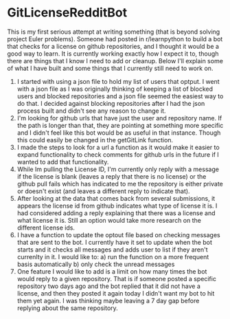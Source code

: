 # GitLicenseRedditBot
   This is my first serious attempt at writing something (that is beyond solving project Euler problems). Someone had posted in r/learnpython to build a bot that checks for a license on github repositories, and I thought it would be a good way to learn. It is currently working exactly how I expect it to, though there are things that I know I need to add or cleanup. Below I'll explain some of what I have built and some things that I currently still need to work on.
   1) I started with using a json file to hold my list of users that optput. I went with a json file as I was originally thinking of keeping a list of blocked users and blocked repositories and a json file seemed the easiest way to do that. I decided against blocking repositories after I had the json process built and didn't see any reason to change it.
   2) I'm looking for github urls that have just the user and repository name. If the path is longer than that, they are pointing at something more specific and I didn't feel like this bot would be as useful in that instance. Though this could easily be changed in the getGitLink function.
   3) I made the steps to look for a url a function as it would make it easier to expand functionality to check comments for github urls in the future if I wanted to add that functionality.
   4) While Im pulling the License ID, I'm currently only reply with a message if the license is blank (leaves a reply that there is no license) or the github pull fails which has indicated to me the repository is either private or doesn't exist (and leaves a different reply to indicate that).
   5) After looking at the data that comes back from several submissions, it appears the license id from github indicates what type of license it is. I had considered adding a reply explaining that there was a license and what license it is. Still an option would take more research on the different license ids.
   6) I have a function to update the optout file based on checking messages that are sent to the bot. I currently have it set to update when the bot starts and it checks all messages and adds user to list if they aren't currenlty in it. I would like to:
      a) run the function on a more frequent basis automatically
      b) only check the unread messages
   7) One feature I would like to add is a limit on how many times the bot would reply to a given repository. That is if someone posted a specific repository two days ago and the bot replied that it did not have a license, and then they posted it again today I didn't want my bot to hit them yet again. I was thinking maybe leaving a 7 day gap before replying about the same repository.
